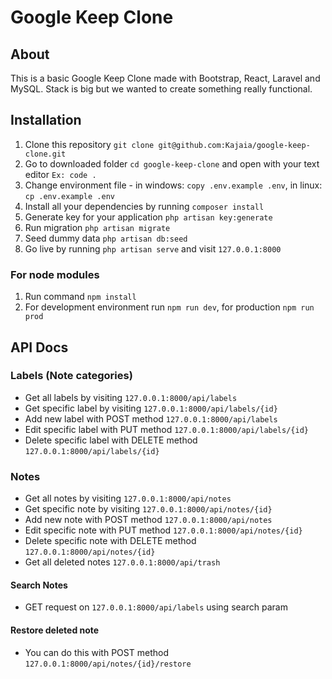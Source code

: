 # Google Keep Clone

## About

This is a basic Google Keep Clone made with Bootstrap, React, Laravel and MySQL. Stack is big but we wanted to create something really functional.

## Installation

1. Clone this repository `git clone git@github.com:Kajaia/google-keep-clone.git`
2. Go to downloaded folder `cd google-keep-clone` and open with your text editor `Ex: code .`
3. Change environment file - in windows: `copy .env.example .env`, in linux: `cp .env.example .env`
4. Install all your dependencies by running `composer install`
5. Generate key for your application `php artisan key:generate`
6. Run migration `php artisan migrate`
7. Seed dummy data `php artisan db:seed`
8. Go live by running `php artisan serve` and visit `127.0.0.1:8000`

### For node modules

1. Run command `npm install`
2. For development environment run `npm run dev`, for production `npm run prod`

## API Docs

### Labels (Note categories)

-   Get all labels by visiting `127.0.0.1:8000/api/labels`
-   Get specific label by visiting `127.0.0.1:8000/api/labels/{id}`
-   Add new label with POST method `127.0.0.1:8000/api/labels`
-   Edit specific label with PUT method `127.0.0.1:8000/api/labels/{id}`
-   Delete specific label with DELETE method `127.0.0.1:8000/api/labels/{id}`

### Notes

-   Get all notes by visiting `127.0.0.1:8000/api/notes`
-   Get specific note by visiting `127.0.0.1:8000/api/notes/{id}`
-   Add new note with POST method `127.0.0.1:8000/api/notes`
-   Edit specific note with PUT method `127.0.0.1:8000/api/notes/{id}`
-   Delete specific note with DELETE method `127.0.0.1:8000/api/notes/{id}`
-   Get all deleted notes `127.0.0.1:8000/api/trash`

#### Search Notes

-   GET request on `127.0.0.1:8000/api/labels` using search param

#### Restore deleted note

-   You can do this with POST method `127.0.0.1:8000/api/notes/{id}/restore`
